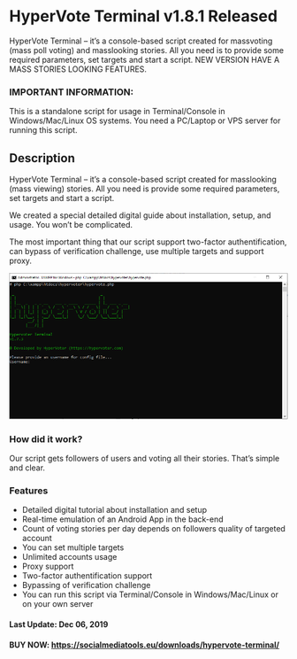 # HyperVote Terminal v1.8.1 Released
HyperVote Terminal – it’s a console-based script created for massvoting (mass poll voting) and masslooking stories.
All you need is to provide some required parameters, set targets and start a script. 
NEW VERSION HAVE A MASS STORIES LOOKING FEATURES.

### IMPORTANT INFORMATION:
This is a standalone script for usage in Terminal/Console in Windows/Mac/Linux OS systems. You need a PC/Laptop or VPS server for running this script.

## Description
HyperVote Terminal – it’s a console-based script created for masslooking (mass viewing) stories. All you need is provide some required parameters, set targets and start a script.

We created a special detailed digital guide about installation, setup, and usage. You won’t be complicated.

The most important thing that our script support two-factor authentification, can bypass of verification challenge, use multiple targets and support proxy.

![](https://raw.githubusercontent.com/socialmediatools/HyperVote-Terminal/master/hypervote_image.png)

### How did it work?
Our script gets followers of users and voting all their stories. That’s simple and clear.

### Features
- Detailed digital tutorial about installation and setup
- Real-time emulation of an Android App in the back-end
- Count of voting stories per day depends on followers quality of targeted account
- You can set multiple targets
- Unlimited accounts usage
- Proxy support
- Two-factor authentification support
- Bypassing of verification challenge
- You can run this script via Terminal/Console in Windows/Mac/Linux or on your own server

#### Last Update: Dec 06, 2019
#### BUY NOW: https://socialmediatools.eu/downloads/hypervote-terminal/

